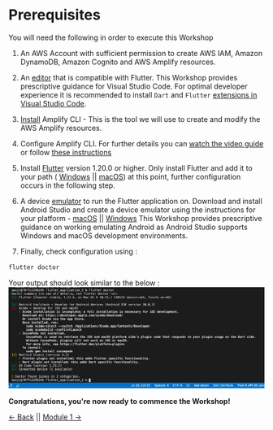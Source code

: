 # Prerequisites

You will need the following in order to execute this Workshop

1. An AWS Account with sufficient permission to create AWS IAM, Amazon DynamoDB, Amazon Cognito and AWS Amplify resources.

2. An [editor](https://code.visualstudio.com/) that is compatible with Flutter. This Workshop provides prescriptive guidance for Visual Studio Code. For optimal developer experience it is recommended to install `Dart` and `Flutter` [extensions in Visual Studio Code](https://code.visualstudio.com/docs/editor/extension-gallery).

3. [Install](https://docs.amplify.aws/cli/start/install) Amplify CLI - This is the tool we will use to create and modify the AWS Amplify resources.

4. Configure Amplify CLI. 
For further details you can [watch the video guide](https://docs.amplify.aws/cli/start/install#option-1-watch-the-video-guide) 
or follow [these instructions](https://docs.amplify.aws/cli/start/install#option-2-follow-the-instructions)

5. Install [Flutter](https://flutter.dev/docs/get-started/install) version 1.20.0 or higher. Only install Flutter and add it to your path ( [Windows](https://flutter.dev/docs/get-started/install/windows#update-your-path) || [macOS](https://flutter.dev/docs/get-started/install/macos#update-your-path)) at this point, further configuration occurs in the following step.

6. A device [emulator](https://developer.android.com/studio) to run the Flutter application on. Download and install Android Studio and create a device emulator using the instructions for your platform - [macOS](https://flutter.dev/docs/get-started/install/macos#set-up-the-android-emulator) || [Windows](https://flutter.dev/docs/get-started/install/windows#set-up-the-android-emulator)
This Workshop provides prescriptive guidance on working emulating Android as Android Studio supports Windows and macOS development environments.

7. Finally, check configuration using :
``` bash
flutter doctor
```
Your output should look similar to the below :
![Flutter Doctor](./images/flutter_doctor.png)

**Congratulations, you're now ready to commence the Workshop!**


[<- Back](../README.md) || [Module 1 ->](../module1/README.md) 
